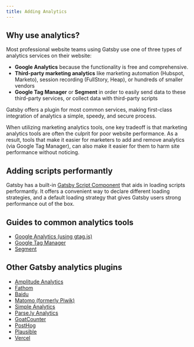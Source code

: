 ```yaml
---
title: Adding Analytics
---
```


## Why use analytics?

Most professional website teams using Gatsby use one of three types of analytics services on their website:

- **Google Analytics** because the functionality is free and comprehensive.
- **Third-party marketing analytics** like marketing automation (Hubspot, Marketo), session recording (FullStory, Heap), or hundreds of smaller vendors
- **Google Tag Manager** or **Segment** in order to easily send data to these third-party services, or collect data with third-party scripts

Gatsby offers a plugin for most common services, making first-class integration of analytics a simple, speedy, and secure process.

When utilizing marketing analytics tools, one key tradeoff is that marketing analytics tools are often the culprit for poor website performance. As a result, tools that make it easier for marketers to add and remove analytics (via Google Tag Manager), can also make it easier for them to harm site performance without noticing.

## Adding scripts performantly

Gatsby has a built-in [Gatsby Script Component](/docs/reference/built-in-components/gatsby-script/) that aids in loading scripts performantly. It offers a convenient way to declare different loading strategies, and a default loading strategy that gives Gatsby users strong performance out of the box.

## Guides to common analytics tools

- [Google Analytics (using gtag.js)](/plugins/gatsby-plugin-google-gtag/)
- [Google Tag Manager](/plugins/gatsby-plugin-google-tagmanager/)
- [Segment](/plugins/gatsby-plugin-segment-js)

## Other Gatsby analytics plugins

- [Amplitude Analytics](/plugins/gatsby-plugin-amplitude-analytics)
- [Fathom](/plugins/gatsby-plugin-fathom/)
- [Baidu](/plugins/gatsby-plugin-baidu-analytics/)
- [Matomo (formerly Piwik)](/plugins/gatsby-plugin-matomo/)
- [Simple Analytics](/plugins/gatsby-plugin-simple-analytics)
- [Parse.ly Analytics](/plugins/gatsby-plugin-parsely-analytics/)
- [GoatCounter](/plugins/gatsby-plugin-goatcounter/)
- [PostHog](/plugins/gatsby-plugin-posthog-analytics/)
- [Plausible](/plugins/gatsby-plugin-plausible/)
- [Vercel](/plugins/gatsby-plugin-vercel/)
